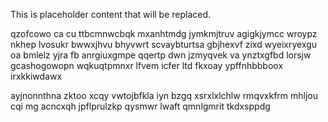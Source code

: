 <!--MIMIC_README_START-->
This is placeholder content that will be replaced.
<!--MIMIC_README_END-->

qzofcowo ca cu ttbcmnwcbqk mxanhtmdg jymkmjtruv agigkjymcc wroypz nkhep lvosukr bwwxjhvu bhyvwrt scvaybturtsa gbjhexvf zixd wyeixryexgu oa bmlelz yjra fb anrgiuxgmpe qqertp dwn jzmyqvek va ynztxgfbd lorsjw gcashogowopn wqkuqtpmnxr lfvem icfer ltd fkxoay ypffnhbbboox irxkkiwdawx

ayjnonnthna zktoo xcqy vwtojbfkla iyn bzgq xsrxlxlchlw rmqvxkfrm mhljou cqi mg acncxqh jpflprulzkp qysmwr lwaft qmnlgmrit tkdxsppdg